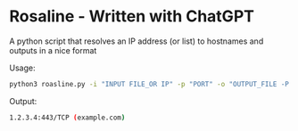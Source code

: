 # Rosaline - Written with ChatGPT
A python script that resolves an IP address (or list) to hostnames and outputs in a nice format

<p>
Usage:<br>

```bash
python3 roasline.py -i "INPUT FILE_OR IP" -p "PORT" -o "OUTPUT_FILE -P "PROTOCOL"
```
<p>
Output:<br>
  
```bash
1.2.3.4:443/TCP (example.com)
```
</p>

